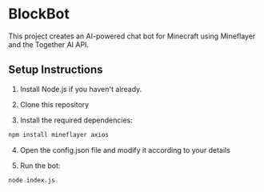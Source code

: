 # BlockBot

This project creates an AI-powered chat bot for Minecraft using Mineflayer and the Together AI API.

## Setup Instructions

1. Install Node.js if you haven't already.

2. Clone this repository

3. Install the required dependencies:
```bash
npm install mineflayer axios
```

4. Open the config.json file and modify it according to your details

5. Run the bot:
```bash
node index.js
```
